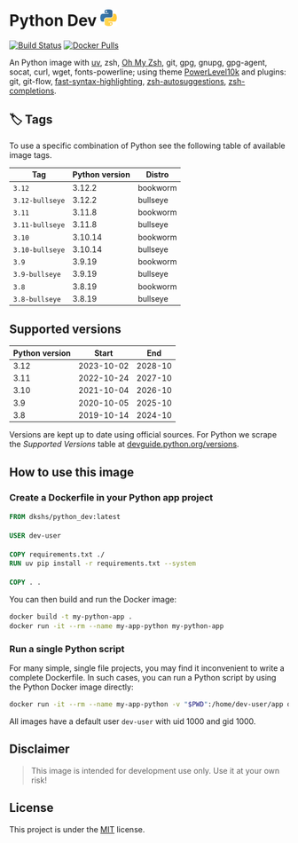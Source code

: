 # Python Dev <img src="https://raw.githubusercontent.com/docker-library/docs/01c12653951b2fe592c1f93a13b4e289ada0e3a1/python/logo.png" alt="Python Image" width="30px" />

[![Build Status](https://img.shields.io/github/actions/workflow/status/dkshs/python_dev/build.yml?branch=master)](https://github.com/dkshs/python_dev/actions/workflows/build.yml?query=branch%3Amaster)
[![Docker Pulls](https://img.shields.io/docker/pulls/dkshs/python_dev?style=flat-square&color=7c3aed)](https://hub.docker.com/r/dkshs/python_dev)

An Python image with [uv](https://github.com/astral-sh/uv), zsh, [Oh My Zsh](https://ohmyz.sh/), git, gpg, gnupg, gpg-agent, socat, curl, wget, fonts-powerline; using theme [PowerLevel10k](https://github.com/romkatv/powerlevel10k) and plugins: git, git-flow, [fast-syntax-highlighting](https://github.com/zdharma-continuum/fast-syntax-highlighting), [zsh-autosuggestions](https://github.com/zsh-users/zsh-autosuggestions), [zsh-completions](https://github.com/zsh-users/zsh-completions).

## 🏷 Tags

To use a specific combination of Python see the following table of available image tags.

| Tag             | Python version | Distro     |
| --------------- | -------------- | ---------- |
| `3.12`          | 3.12.2         | bookworm   |
| `3.12-bullseye` | 3.12.2         | bullseye   |
| `3.11`          | 3.11.8         | bookworm   |
| `3.11-bullseye` | 3.11.8         | bullseye   |
| `3.10`          | 3.10.14        | bookworm   |
| `3.10-bullseye` | 3.10.14        | bullseye   |
| `3.9`           | 3.9.19         | bookworm   |
| `3.9-bullseye`  | 3.9.19         | bullseye   |
| `3.8`           | 3.8.19         | bookworm   |
| `3.8-bullseye`  | 3.8.19         | bullseye   |

## Supported versions

| Python version | Start      | End     |
| -------------- | ---------- | ------- |
| 3.12           | 2023-10-02 | 2028-10 |
| 3.11           | 2022-10-24 | 2027-10 |
| 3.10           | 2021-10-04 | 2026-10 |
| 3.9            | 2020-10-05 | 2025-10 |
| 3.8            | 2019-10-14 | 2024-10 |

Versions are kept up to date using official sources. For Python we scrape the _Supported Versions_ table at [devguide.python.org/versions](https://devguide.python.org/versions/#supported-versions).

## How to use this image

### Create a Dockerfile in your Python app project

```dockerfile
FROM dkshs/python_dev:latest

USER dev-user

COPY requirements.txt ./
RUN uv pip install -r requirements.txt --system

COPY . .
```

You can then build and run the Docker image:

```bash
docker build -t my-python-app .
docker run -it --rm --name my-app-python my-python-app
```

### Run a single Python script

For many simple, single file projects, you may find it inconvenient to write a complete Dockerfile. In such cases, you can run a Python script by using the Python Docker image directly:

```bash
docker run -it --rm --name my-app-python -v "$PWD":/home/dev-user/app dkshs/python_dev
```

All images have a default user `dev-user` with uid 1000 and gid 1000.

## Disclaimer

> This image is intended for development use only. Use it at your own risk!

## License

This project is under the [MIT](/LICENSE) license.
